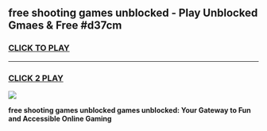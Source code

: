 
## free shooting games unblocked - Play Unblocked Gmaes & Free #d37cm
<h3>
<a href="https://news.freeplayer.one?title=free_shooting_games_unblocked&ref=03M">CLICK TO PLAY</a></h3>
<hr>

<h3>
<a href="https://news.freeplayer.one?title=free_shooting_games_unblocked&ref=03M">CLICK 2 PLAY</a>
  
</h3>

<a href="https://news.freeplayer.one?title=free_shooting_games_unblocked&ref=03M"><img src="https://clearcache.store/games.png"></a>


**free shooting games unblocked games unblocked: Your Gateway to Fun and Accessible Online Gaming**
